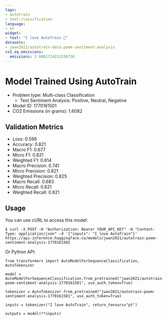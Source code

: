 ```yaml
---
tags:
- autotrain
- text-classification
language:
- en
widget:
- text: "I love AutoTrain 🤗"
datasets:
- jwan2021/autotrain-data-poem-sentiment-analysis
co2_eq_emissions:
  emissions: 1.6081724212150736
---
```


# Model Trained Using AutoTrain

- Problem type: Multi-class Classification
  - Text Sentiment Analysis: Positive, Neutral, Negative
- Model ID: 1770161501
- CO2 Emissions (in grams): 1.6082

## Validation Metrics

- Loss: 0.599
- Accuracy: 0.821
- Macro F1: 0.677
- Micro F1: 0.821
- Weighted F1: 0.814
- Macro Precision: 0.741
- Micro Precision: 0.821
- Weighted Precision: 0.825
- Macro Recall: 0.683
- Micro Recall: 0.821
- Weighted Recall: 0.821


## Usage

You can use cURL to access this model:

```
$ curl -X POST -H "Authorization: Bearer YOUR_API_KEY" -H "Content-Type: application/json" -d '{"inputs": "I love AutoTrain"}' https://api-inference.huggingface.co/models/jwan2021/autotrain-poem-sentiment-analysis-1770161501
```

Or Python API:

```
from transformers import AutoModelForSequenceClassification, AutoTokenizer

model = AutoModelForSequenceClassification.from_pretrained("jwan2021/autotrain-poem-sentiment-analysis-1770161501", use_auth_token=True)

tokenizer = AutoTokenizer.from_pretrained("jwan2021/autotrain-poem-sentiment-analysis-1770161501", use_auth_token=True)

inputs = tokenizer("I love AutoTrain", return_tensors="pt")

outputs = model(**inputs)
```